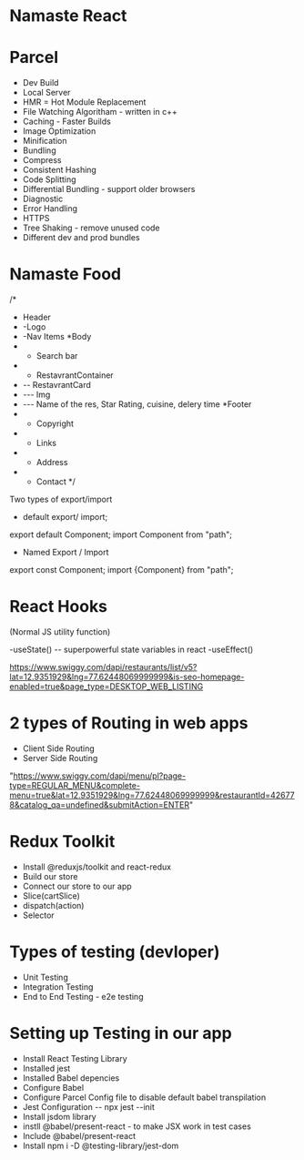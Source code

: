 # Namaste React


# Parcel

- Dev Build
- Local Server
- HMR = Hot Module Replacement
- File Watching Algoritham - written in c++ 
- Caching - Faster Builds
- Image Optimization
- Minification
- Bundling
- Compress
- Consistent Hashing
- Code Splitting
- Differential Bundling - support older browsers
- Diagnostic
- Error Handling
- HTTPS
- Tree Shaking - remove unused code 
- Different dev and prod bundles


# Namaste Food

/*
* Header
*  -Logo
*  -Nav Items
*Body
* - Search bar
* - RestavrantContainer
*  -- RestavrantCard
*  --- Img
*  --- Name of the res, Star Rating, cuisine, delery time
*Footer
* - Copyright
* - Links
* - Address
* - Contact
*/


Two types of export/import

- default export/ import;

export default Component;
import Component from "path";

- Named Export / Import

export const Component;
import {Component} from "path";


# React Hooks

 (Normal JS utility function)

 -useState() -- superpowerful state variables in react
 -useEffect()

 
https://www.swiggy.com/dapi/restaurants/list/v5?lat=12.9351929&lng=77.62448069999999&is-seo-homepage-enabled=true&page_type=DESKTOP_WEB_LISTING

# 2 types of Routing in web apps
- Client Side Routing
- Server Side Routing

"https://www.swiggy.com/dapi/menu/pl?page-type=REGULAR_MENU&complete-menu=true&lat=12.9351929&lng=77.62448069999999&restaurantId=426778&catalog_qa=undefined&submitAction=ENTER"

# Redux Toolkit
- Install @reduxjs/toolkit and react-redux
- Build our store 
- Connect our store to our app
- Slice(cartSlice)
- dispatch(action)
- Selector


# Types of testing (devloper)
- Unit Testing
- Integration Testing
- End to End Testing - e2e testing

# Setting up Testing in our app

- Install React Testing Library
- Installed jest
- Installed Babel depencies
- Configure Babel
- Configure Parcel Config file to disable default babel transpilation
- Jest Configuration -- npx jest --init
- Install jsdom library
- instll @babel/present-react - to make JSX work in test cases
- Include @babel/present-react
- Install npm i -D @testing-library/jest-dom

